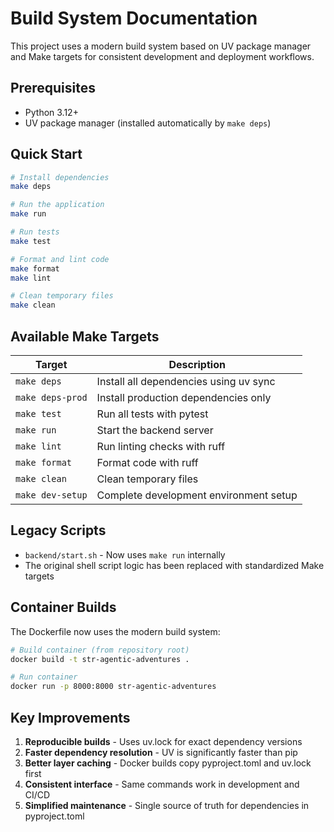 # Build System Documentation

This project uses a modern build system based on UV package manager and Make targets for consistent development and deployment workflows.

## Prerequisites

- Python 3.12+
- UV package manager (installed automatically by `make deps`)

## Quick Start

```bash
# Install dependencies
make deps

# Run the application
make run

# Run tests  
make test

# Format and lint code
make format
make lint

# Clean temporary files
make clean
```

## Available Make Targets

| Target | Description |
|--------|-------------|
| `make deps` | Install all dependencies using uv sync |
| `make deps-prod` | Install production dependencies only |
| `make test` | Run all tests with pytest |
| `make run` | Start the backend server |
| `make lint` | Run linting checks with ruff |
| `make format` | Format code with ruff |
| `make clean` | Clean temporary files |
| `make dev-setup` | Complete development environment setup |

## Legacy Scripts

- `backend/start.sh` - Now uses `make run` internally
- The original shell script logic has been replaced with standardized Make targets

## Container Builds

The Dockerfile now uses the modern build system:

```bash
# Build container (from repository root)
docker build -t str-agentic-adventures .

# Run container
docker run -p 8000:8000 str-agentic-adventures
```

## Key Improvements

1. **Reproducible builds** - Uses uv.lock for exact dependency versions
2. **Faster dependency resolution** - UV is significantly faster than pip
3. **Better layer caching** - Docker builds copy pyproject.toml and uv.lock first
4. **Consistent interface** - Same commands work in development and CI/CD
5. **Simplified maintenance** - Single source of truth for dependencies in pyproject.toml